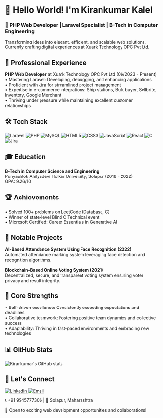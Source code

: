 <h1 align="left">👋 Hello World! I'm Kirankumar Kalel</h1>

<h3 align="left">🚀 PHP Web Developer | Laravel Specialist | B-Tech in Computer Engineering</h3>

<p align="left">
  Transforming ideas into elegant, efficient, and scalable web solutions. Currently crafting digital experiences at Xuark Technology OPC Pvt Ltd.
</p>

<h2 align="left">💼 Professional Experience</h2>

<p align="left">
  <strong>PHP Web Developer</strong> at Xuark Technology OPC Pvt Ltd (06/2023 - Present)<br>
  • Mastering Laravel: Developing, debugging, and enhancing applications<br>
  • Proficient with Jira for streamlined project management<br>
  • Expertise in e-commerce integrations: Ship stations, Bulk buyer, Sellbrite, Inventory, Google Merchant<br>
  • Thriving under pressure while maintaining excellent customer relationships
</p>

<h2 align="left">🛠️ Tech Stack</h2>

<p align="left">
  <img src="https://img.shields.io/badge/Laravel-FF2D20?style=for-the-badge&logo=laravel&logoColor=white" alt="Laravel">
  <img src="https://img.shields.io/badge/PHP-777BB4?style=for-the-badge&logo=php&logoColor=white" alt="PHP">
  <img src="https://img.shields.io/badge/MySQL-4479A1?style=for-the-badge&logo=mysql&logoColor=white" alt="MySQL">
  <img src="https://img.shields.io/badge/HTML5-E34F26?style=for-the-badge&logo=html5&logoColor=white" alt="HTML5">
  <img src="https://img.shields.io/badge/CSS3-1572B6?style=for-the-badge&logo=css3&logoColor=white" alt="CSS3">
  <img src="https://img.shields.io/badge/JavaScript-F7DF1E?style=for-the-badge&logo=javascript&logoColor=black" alt="JavaScript">
  <img src="https://img.shields.io/badge/React-61DAFB?style=for-the-badge&logo=react&logoColor=black" alt="React">
  <img src="https://img.shields.io/badge/C-00599C?style=for-the-badge&logo=c&logoColor=white" alt="C">
  <img src="https://img.shields.io/badge/Jira-0052CC?style=for-the-badge&logo=jira&logoColor=white" alt="Jira">
</p>

<h2 align="left">🎓 Education</h2>

<p align="left">
  <strong>B-Tech in Computer Science and Engineering</strong><br>
  Punyashlok Ahilyadevi Holkar University, Solapur (2018 - 2022)<br>
  GPA: 9.26/10
</p>

<h2 align="left">🏆 Achievements</h2>

<p align="left">
  • Solved 100+ problems on LeetCode (Database, C)<br>
  • Winner of state-level Blind C Technical event<br>
  • Microsoft Certified: Career Essentials in Generative AI
</p>

<h2 align="left">🚀 Notable Projects</h2>

<p align="left">
  <strong>AI-Based Attendance System Using Face Recognition (2022)</strong><br>
  Automated attendance marking system leveraging face detection and recognition algorithms.<br><br>
  <strong>Blockchain-Based Online Voting System (2021)</strong><br>
  Decentralized, secure, and transparent voting system ensuring voter privacy and result integrity.
</p>

<h2 align="left">💪 Core Strengths</h2>

<p align="left">
  • Self-driven excellence: Consistently exceeding expectations and deadlines<br>
  • Collaborative teamwork: Fostering positive team dynamics and collective success<br>
  • Adaptability: Thriving in fast-paced environments and embracing new technologies
</p>

<h2 align="left">📊 GitHub Stats</h2>

<p align="left">
  <img src="https://github-readme-stats.vercel.app/api?username=kirankumarkalel&show_icons=true&theme=radical" alt="Kirankumar's GitHub stats">
</p>

<h2 align="left">🤝 Let's Connect</h2>

<p align="left">
  <a href="https://www.linkedin.com/in/kirankumar-kalel-020076219/" target="_blank">
    <img src="https://img.shields.io/badge/LinkedIn-0077B5?style=for-the-badge&logo=linkedin&logoColor=white" alt="LinkedIn">
  </a>
  <a href="mailto:kirankumarkalel17@gmail.com">
    <img src="https://img.shields.io/badge/Email-D14836?style=for-the-badge&logo=gmail&logoColor=white" alt="Email">
  </a>
</p>

<p align="left">
  📞 +91 9545777306 | 📍 Solapur, Maharashtra
</p>

<p align="left">
  💼 Open to exciting web development opportunities and collaborations!
</p>
